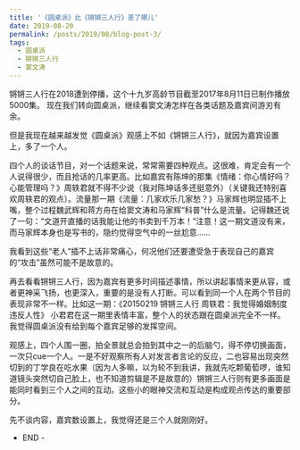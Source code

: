 ```yaml
---
title: '《圆桌派》比《锵锵三人行》差了哪儿'
date: 2019-08-20
permalink: /posts/2019/08/blog-post-3/
tags:
  - 圆桌派
  - 锵锵三人行
  - 窦文涛
---
```





锵锵三人行在2018遭到停播，这个十九岁高龄节目截至2017年8月11日已制作播放5000集。
现在我们转向圆桌派，继续看窦文涛怎样在各类话题及嘉宾间游刃有余。

但是我现在越来越发觉《圆桌派》观感上不如《锵锵三人行》，就因为嘉宾设置上，多了一个人。

四个人的谈话节目，对一个话题来说，常常需要四种观点。这很难，肯定会有一个人说得很少，而且抢话的几率更高。比如嘉宾有陈坤的那集《情绪：你心情好吗？心能管理吗？》周轶君就不得不少说（我对陈坤话多还挺意外）（关键我还特别喜欢周轶君的观点）。流量那一期《流量：几家欢乐几家愁？》马家辉也明显插不上嘴，整个过程魏武辉和蒋方舟在给窦文涛和马家辉“科普”什么是流量。记得魏还说了一句：“文道开直播的话我能让他的书卖到千万本！”注意！这一期文道没有来，而马家辉本身也是写书的，隐约觉得空气中的一丝尬意……

我看到这些“老人”插不上话非常痛心，何况他们还要遭受急于表现自己的嘉宾的“攻击”虽然可能不是故意的。

再去看看锵锵三人行，因为嘉宾有更多时间描述事情，所以讲起事情来更从容，或者更神采飞扬，也更深入，重要的是没有人打断。可以看到同一个人在两个节目的表现非常不一样。比如这一期：《20150219 锵锵三人行 周轶君：我觉得婚姻制度违反人性》 小君君在这一期里表情丰富，整个人的状态跟在圆桌派完全不一样。我觉得圆桌派没有给到每个嘉宾足够的发挥空间。


观感上，四个人围一圈，拍全景就总会拍到其中之一的后脑勺，得不停切换画面，一次只cue一个人。一是不好观察所有人对发言者言论的反应，二也容易出现突然切到的丁学良在吃水果（因为人多嘛，以为轮不到我讲，我就先吃颗葡萄啰，谁知道镜头突然切自己脸上，也不知道剪辑是不是故意的）锵锵三人行则有更多画面是能同时看到三个人之间的互动。这些小的眼神交流和互动是构成观点传达的重要部分。


先不谈内容，嘉宾数设置上，我觉得还是三个人就刚刚好。

- END -


